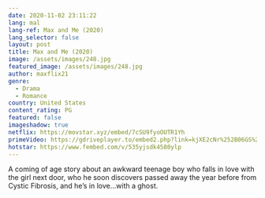 ```yaml
---
date: 2020-11-02 23:11:22
lang: mal
lang-ref: Max and Me (2020)
lang_selector: false
layout: post
title: Max and Me (2020)
image: /assets/images/248.jpg
featured_image: /assets/images/248.jpg
author: maxflix21
genre:
  - Drama
  - Romance
country: United States
content_rating: PG
featured: false
imageshadow: true
netflix: https://movstar.xyz/embed/7cSU9fyoOUTR1Yh
primeVideo: https://gdriveplayer.to/embed2.php?link=kjXE2cNr%252B06GS%252BtFV%252Bxy4Qh7ElxZOQLcnhj3QpXbnUzA98GXvq9f1lw%252FO4dPI1RfhWqwtWAgAYpeXsFQ%252FMXLCVgQYHYBbURpYuKXc54C%252FYlkOZ0Oqen7goO79EC60MXmConxSMf%252BCy1GQyOXdj8pNoXxRkQAWFJW4lTP%252Ba%252B8Z0j1EY6hhfyStW2LEPQi1vNGU%253D
hotstar: https://www.fembed.com/v/535yjsdk4580ylp
---
```

A coming of age story about an awkward teenage boy who falls in love with the girl next door, who he soon discovers passed away the year before from Cystic Fibrosis, and he’s in love…with a ghost.